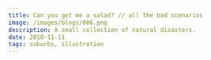 ```yaml
---
title: Can you get me a salad? // all the bad scenarios
image: /images/blogs/006.png
description: A small collection of natural disasters.
date: 2018-11-11
tags: suburbs, illustration
---
```

